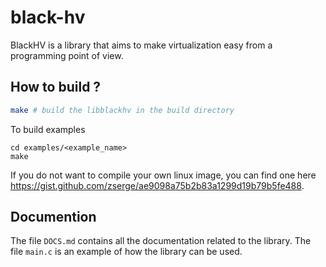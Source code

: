 # black-hv

BlackHV is a library that aims to make virtualization easy from a programming point of view.

## How to build ?

```sh
make # build the libblackhv in the build directory
```

To build examples

```
cd examples/<example_name>
make
```

If you do not want to compile your own linux image, you can find one here https://gist.github.com/zserge/ae9098a75b2b83a1299d19b79b5fe488.

## Documention

The file `DOCS.md` contains all the documentation related to the library. The file `main.c` is an example of how the library can be used.